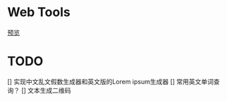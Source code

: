 # Web Tools

[预览](https://liuwenxing1996.github.io/web-tools)

# TODO

[] 实现中文乱文假数生成器和英文版的Lorem ipsum生成器
[] 常用英文单词查询？
[] 文本生成二维码
